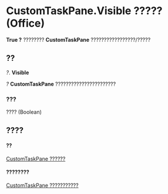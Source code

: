 
# CustomTaskPane.Visible ????? (Office)

 **True ?** ???????? **CustomTaskPane** ?????????????????/?????


## ??

 _?_. **Visible**

 _?_ **CustomTaskPane** ???????????????????????


### ???

???? (Boolean)


## ????


#### ??


[CustomTaskPane ??????](7ed379b7-d070-4d7b-abe1-92dc73d3d137.md)
#### ????????


[CustomTaskPane ???????????](http://msdn.microsoft.com/library/858cc1d3-6fe8-5fa2-5a1c-416255227de8%28Office.15%29.aspx)